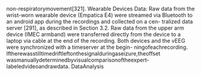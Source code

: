 non-respiratorymovement[321].
Wearable Devices Data: Raw data from the wrist-worn wearable device (Empatica E4)
were streamed via Bluetooth to an android app during the recordings and collected on a cen-
tralized data server [291], as described in Section 3.2. Raw data from the upper arm device
(IMEC armband) were transferred directly from the device to a laptop via cable at the end of
the recording. Both devices and the vEEG were synchronized with a timeserver at the begin-
ningofeachrecording. Iftherewasstilltimedriftleftonthesignalduringaseizure,theoffset
wasmanuallydeterminedbyvisualcomparisonoftheexpert-labeledvideoandrawdata.
DataAnalysis